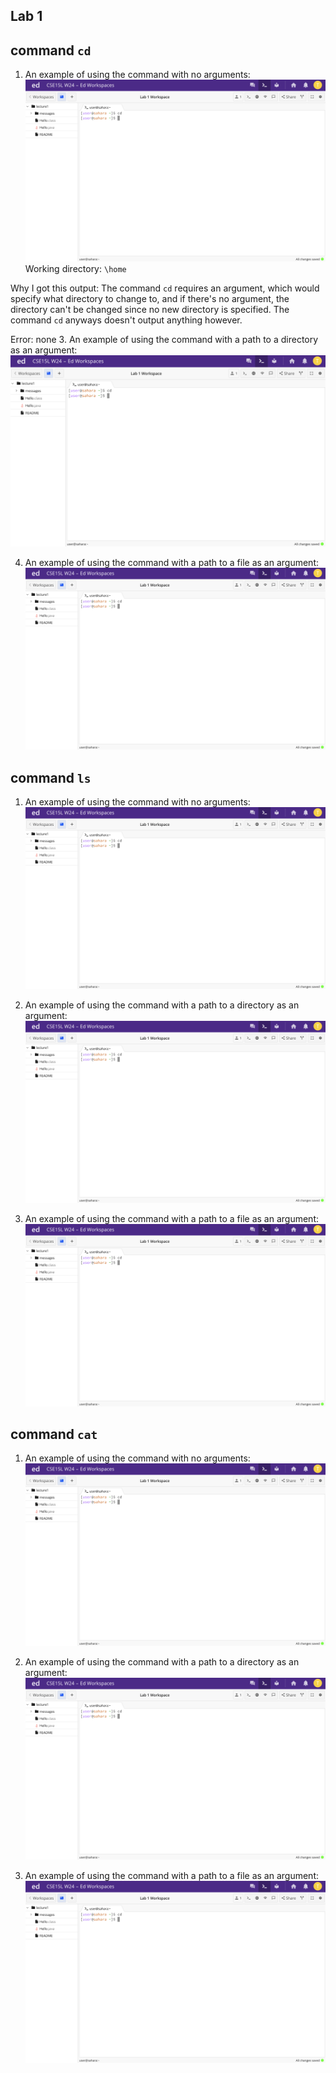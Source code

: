 Lab 1
---	
## command `cd`
1. An example of using the command with no arguments:![Image](cd_Example1.png)
Working directory: `\home`

Why I got this output: The command `cd` requires an argument, which would specify what directory to change to, and if there's no argument, the directory can't be changed since no new directory is specified. The command `cd` anyways doesn't output anything however. 

Error: none
3. An example of using the command with a path to a directory as an argument:![Image](cd_Example1.png)

4. An example of using the command with a path to a file as an argument:![Image](cd_Example1.png)

## command `ls`
1. An example of using the command with no arguments:![Image](cd_Example1.png)

2. An example of using the command with a path to a directory as an argument:![Image](cd_Example1.png)

3. An example of using the command with a path to a file as an argument:![Image](cd_Example1.png)

## command `cat`
1. An example of using the command with no arguments:![Image](cd_Example1.png)

2. An example of using the command with a path to a directory as an argument:![Image](cd_Example1.png)

3. An example of using the command with a path to a file as an argument:![Image](cd_Example1.png)
